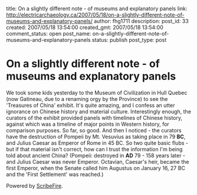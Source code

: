title: On a slightly different note - of museums and explanatory panels
link: http://electricarchaeology.ca/2007/05/18/on-a-slightly-different-note-of-museums-and-explanatory-panels/
author: fhg1711
description: 
post_id: 33
created: 2007/05/18 13:54:00
created_gmt: 2007/05/18 13:54:00
comment_status: open
post_name: on-a-slightly-different-note-of-museums-and-explanatory-panels
status: publish
post_type: post

# On a slightly different note - of museums and explanatory panels

We took some kids yesterday to the Museum of Civilization in Hull Quebec (now Gatineau, due to a renaming orgy by the Province) to see the 'Treasures of China' exhibit. It's quite amazing, and I confess an utter ignorance on Chinese history and material culture. Interestingly enough, the curators of the exhibit provided panels with timelines of Chinese history, against which was a timeline of major points in Western history, for comparison purposes. So far, so good. And then I noticed - the curators have the destruction of Pompeii by Mt. Vesuvius as taking place in 79 **BC**, and Julius Caesar as Emperor of Rome in 45 BC. So two quite basic flubs - but if that material isn't correct, how can I trust the information I'm being told about ancient China? (Pompeii: destroyed in **AD** 79 - 158 years later - and Julius Caesar was never Emperor. Octavian, Caesar's heir, became the first Emperor, when the Senate called him Augustus on January 16, 27 BC and the 'First Settlement' was reached.) 

Powered by [ScribeFire](http://scribefire.com/).